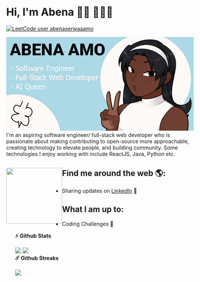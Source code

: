 # Hi, I'm Abena 👋🏾 👩🏾‍💻
[![LeetCode user abenaserwaaamo](https://img.shields.io/badge/dynamic/json?style=flat-square&labelColor=black&color=%23ffa116&label=Solved&query=solved&url=https%3A%2F%2Fleetcode-badge.vercel.app%2Fapi%2Fusers%abenaserwaaamo&logo=leetcode&logoColor=yellow)](https://leetcode.com/abenaserwaaamo/)

<img src="https://github.com/AbenaAmo13/AbenaAmo13/blob/main/Abena.png?raw=true" alt="banner that says Abena Amo - software engineer, fullstack web developer, and AI Queen">
I'm an aspiring software engineer/ full-stack web developer who is passionate about making contributing to open-source more approachable, creating technology to elevate people, and building community. Some technologies I enjoy working with include ReactJS, Java, Python etc. 

## Find me around the web 🌎: <a href="https://github.com/AbenaAmo13"><img align="left" width="150" height="150" src="https://github.com/M0nica/M0nica/blob/main/octomonica/m0nica-octocat-rotating.gif?raw=true"></a>
- Sharing updates on <a href="https://www.linkedin.com/in/abenaamo/">LinkedIn</a> 💼

## What I am up to:
- Coding Challenges 🦋



  <summary><b>⚡ Github Stats</b></summary>

  <br />
  <img height="180em" src="https://github-readme-stats.vercel.app/api?username=abenaamo13&show_icons=true&hide_border=true&&count_private=true&include_all_commits=true" />
  <img height="180em" src="https://github-readme-stats.vercel.app/api/top-langs/?username=abenaamo13&exclude_repo=KNN-Image-Classification&show_icons=true&hide_border=true&layout=compact&langs_count=8"/>


	
  <summary><b>☄️ Github Streaks</b></summary>

  <br />
  <img height="180em" src="https://github-readme-streak-stats.herokuapp.com/?user=abenaamo13&hide_border=true" />
